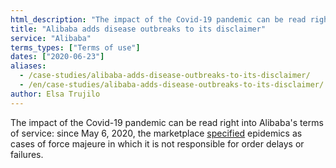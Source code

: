 ```yaml
---
html_description: "The impact of the Covid-19 pandemic can be read right into Alibaba's terms of service: since May 6, 2020, the marketplace specified epidemics as cases of force majeure in which it is not responsible for order delays or failures."
title: "Alibaba adds disease outbreaks to its disclaimer"
service: "Alibaba"
terms_types: ["Terms of use"]
dates: ["2020-06-23"]
aliases:
  - /case-studies/alibaba-adds-disease-outbreaks-to-its-disclaimer/
  - /en/case-studies/alibaba-adds-disease-outbreaks-to-its-disclaimer/
author: Elsa Trujilo
---
```


The impact of the Covid-19 pandemic can be read right into Alibaba's terms of service: since May 6, 2020, the marketplace <a target="_blank" rel="noopener" href="https://github.com/ambanum/CGUs-data/commit/37503cb23">specified</a> epidemics as cases of force majeure in which it is not responsible for order delays or failures.
